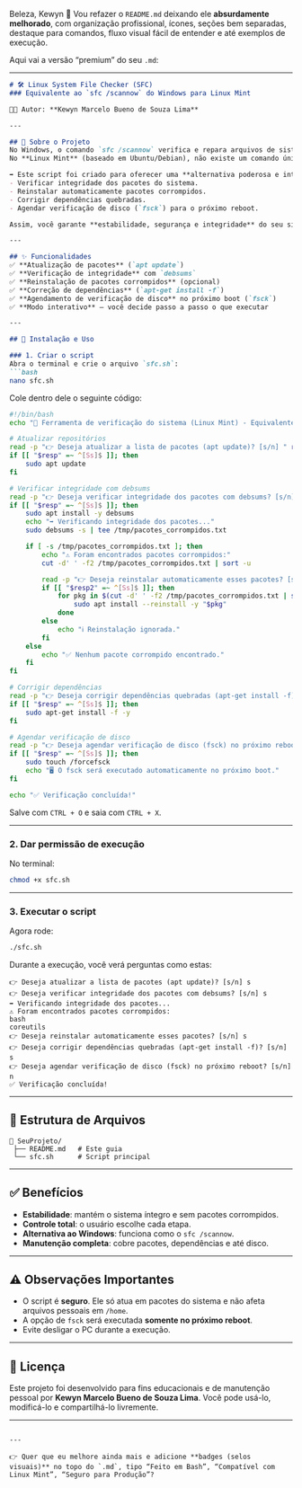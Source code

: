 Beleza, Kewyn 🚀
Vou refazer o `README.md` deixando ele **absurdamente melhorado**, com organização profissional, ícones, seções bem separadas, destaque para comandos, fluxo visual fácil de entender e até exemplos de execução.

Aqui vai a versão “premium” do seu `.md`:

---

````markdown
# 🛠️ Linux System File Checker (SFC)  
### Equivalente ao `sfc /scannow` do Windows para Linux Mint

👨‍💻 Autor: **Kewyn Marcelo Bueno de Souza Lima**  

---

## 📌 Sobre o Projeto
No Windows, o comando `sfc /scannow` verifica e repara arquivos de sistema corrompidos.  
No **Linux Mint** (baseado em Ubuntu/Debian), não existe um comando único com essa função.  

➡️ Este script foi criado para oferecer uma **alternativa poderosa e interativa**, capaz de:  
- Verificar integridade dos pacotes do sistema.  
- Reinstalar automaticamente pacotes corrompidos.  
- Corrigir dependências quebradas.  
- Agendar verificação de disco (`fsck`) para o próximo reboot.  

Assim, você garante **estabilidade, segurança e integridade** do seu sistema.  

---

## ✨ Funcionalidades
✅ **Atualização de pacotes** (`apt update`)  
✅ **Verificação de integridade** com `debsums`  
✅ **Reinstalação de pacotes corrompidos** (opcional)  
✅ **Correção de dependências** (`apt-get install -f`)  
✅ **Agendamento de verificação de disco** no próximo boot (`fsck`)  
✅ **Modo interativo** – você decide passo a passo o que executar  

---

## 🚀 Instalação e Uso

### 1. Criar o script
Abra o terminal e crie o arquivo `sfc.sh`:
```bash
nano sfc.sh
````

Cole dentro dele o seguinte código:

```bash
#!/bin/bash
echo "🔎 Ferramenta de verificação do sistema (Linux Mint) - Equivalente ao sfc /scannow"

# Atualizar repositórios
read -p "👉 Deseja atualizar a lista de pacotes (apt update)? [s/n] " resp
if [[ "$resp" =~ ^[Ss]$ ]]; then
    sudo apt update
fi

# Verificar integridade com debsums
read -p "👉 Deseja verificar integridade dos pacotes com debsums? [s/n] " resp
if [[ "$resp" =~ ^[Ss]$ ]]; then
    sudo apt install -y debsums
    echo "➡️ Verificando integridade dos pacotes..."
    sudo debsums -s | tee /tmp/pacotes_corrompidos.txt

    if [ -s /tmp/pacotes_corrompidos.txt ]; then
        echo "⚠️ Foram encontrados pacotes corrompidos:"
        cut -d' ' -f2 /tmp/pacotes_corrompidos.txt | sort -u

        read -p "👉 Deseja reinstalar automaticamente esses pacotes? [s/n] " resp2
        if [[ "$resp2" =~ ^[Ss]$ ]]; then
            for pkg in $(cut -d' ' -f2 /tmp/pacotes_corrompidos.txt | sort -u); do
                sudo apt install --reinstall -y "$pkg"
            done
        else
            echo "ℹ️ Reinstalação ignorada."
        fi
    else
        echo "✅ Nenhum pacote corrompido encontrado."
    fi
fi

# Corrigir dependências
read -p "👉 Deseja corrigir dependências quebradas (apt-get install -f)? [s/n] " resp
if [[ "$resp" =~ ^[Ss]$ ]]; then
    sudo apt-get install -f -y
fi

# Agendar verificação de disco
read -p "👉 Deseja agendar verificação de disco (fsck) no próximo reboot? [s/n] " resp
if [[ "$resp" =~ ^[Ss]$ ]]; then
    sudo touch /forcefsck
    echo "🖥️ O fsck será executado automaticamente no próximo boot."
fi

echo "✅ Verificação concluída!"
```

Salve com `CTRL + O` e saia com `CTRL + X`.

---

### 2. Dar permissão de execução

No terminal:

```bash
chmod +x sfc.sh
```

---

### 3. Executar o script

Agora rode:

```bash
./sfc.sh
```

Durante a execução, você verá perguntas como estas:

```text
👉 Deseja atualizar a lista de pacotes (apt update)? [s/n] s
👉 Deseja verificar integridade dos pacotes com debsums? [s/n] s
➡️ Verificando integridade dos pacotes...
⚠️ Foram encontrados pacotes corrompidos:
bash
coreutils
👉 Deseja reinstalar automaticamente esses pacotes? [s/n] s
👉 Deseja corrigir dependências quebradas (apt-get install -f)? [s/n] s
👉 Deseja agendar verificação de disco (fsck) no próximo reboot? [s/n] n
✅ Verificação concluída!
```

---

## 📂 Estrutura de Arquivos

```
📁 SeuProjeto/
 ├── README.md   # Este guia
 └── sfc.sh      # Script principal
```

---

## ✅ Benefícios

* **Estabilidade**: mantém o sistema íntegro e sem pacotes corrompidos.
* **Controle total**: o usuário escolhe cada etapa.
* **Alternativa ao Windows**: funciona como o `sfc /scannow`.
* **Manutenção completa**: cobre pacotes, dependências e até disco.

---

## ⚠️ Observações Importantes

* O script é **seguro**. Ele só atua em pacotes do sistema e não afeta arquivos pessoais em `/home`.
* A opção de `fsck` será executada **somente no próximo reboot**.
* Evite desligar o PC durante a execução.

---

## 📜 Licença

Este projeto foi desenvolvido para fins educacionais e de manutenção pessoal por **Kewyn Marcelo Bueno de Souza Lima**.
Você pode usá-lo, modificá-lo e compartilhá-lo livremente.

---

```

---

👉 Quer que eu melhore ainda mais e adicione **badges (selos visuais)** no topo do `.md`, tipo “Feito em Bash”, “Compatível com Linux Mint”, “Seguro para Produção”?
```
